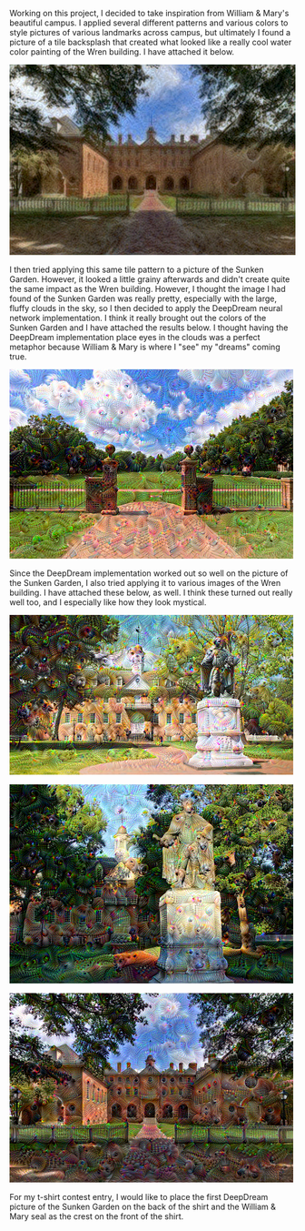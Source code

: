 Working on this project, I decided to take inspiration from William & Mary's beautiful campus.  I applied several different patterns and various colors to style pictures of various landmarks across campus, but ultimately I found a picture of a tile backsplash that created what looked like a really cool water color painting of the Wren building.  I have attached it below.

![Watercolor Wren](watercolor_wren.png)

I then tried applying this same tile pattern to a picture of the Sunken Garden.  However, it looked a little grainy afterwards and didn't create quite the same impact as the Wren building.  However, I thought the image I had found of the Sunken Garden was really pretty, especially with the large, fluffy clouds in the sky, so I then decided to apply the DeepDream neural network implementation.  I think it really brought out the colors of the Sunken Garden and I have attached the results below.  I thought having the DeepDream implementation place eyes in the clouds was a perfect metaphor because William & Mary is where I "see" my "dreams" coming true. 

![Sunken Garden Deep Dream](SunkenGardenDeepDream.png)

Since the DeepDream implementation worked out so well on the picture of the Sunken Garden, I also tried applying it to various images of the Wren building.  I have attached these below, as well.  I think these turned out really well too, and I especially like how they look mystical.

![Statue](Statue.png)

![Other Statue](Other_statue.png)

![Wren](Wren.png)


For my t-shirt contest entry, I would like to place the first DeepDream picture of the Sunken Garden on the back of the shirt and the William & Mary seal as the crest on the front of the shirt.
